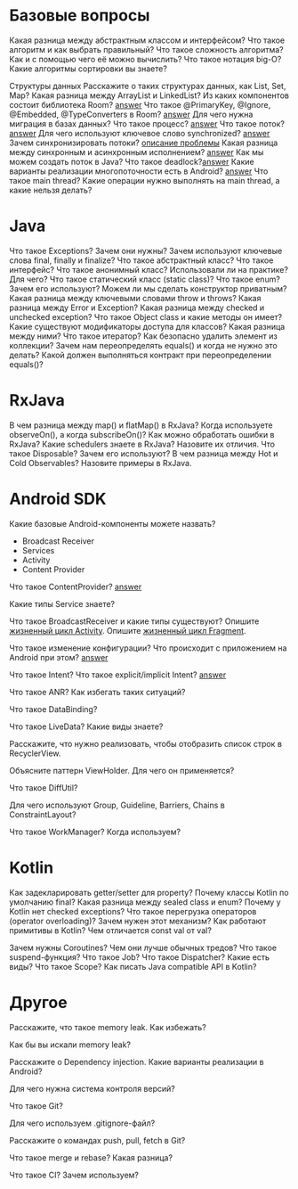 # Базовые вопросы

Какая разница между абстрактным классом и интерфейсом?
Что такое алгоритм и как выбрать правильный?
Что такое сложность алгоритма? Как и с помощью чего её можно вычислить?
Что такое нотация big-O?
Какие алгоритмы сортировки вы знаете?

 

Структуры данных
Расскажите о таких структурах данных, как List, Set, Map?
Какая разница между ArrayList и LinkedList?
Из каких компонентов состоит библиотека Room? [answer](/libraries/SQL/room/About.md/#компоненты)
Что такое @PrimaryKey, @Ignore, @Embedded, @TypeConverters в Room? [answer](/libraries/SQL/room/Annotations.md)
Для чего нужна миграция в базах данных?
Что такое процесс? [answer](/processAndStreaming/About.md)
Что такое поток? [answer](/processAndStreaming/About.md)
Для чего используют ключевое слово synchronized? [answer](/processAndStreaming/synchronized.md)
Зачем синхронизировать потоки? [описание проблемы](/processAndStreaming/synchronized.md)
Какая разница между синхронным и асинхронным исполнением? [answer](/processAndStreaming/AsyncAndSync.md)
Как мы можем создать поток в Java?
Что такое deadlock?[answer](/processAndStreaming/Deadlock.md)
Какие варианты реализации многопоточности есть в Android? [answer](/processAndStreaming/AsyncAndSync.md/#асинхронное-програмирование)
Что такое main thread? Какие операции нужно выполнять на main thread, а какие нельзя делать?

# Java 

Что такое Exceptions? Зачем они нужны?
Зачем используют ключевые слова final, finally и finalize?
Что такое абстрактный класс? Что такое интерфейс?
Что такое анонимный класс? Использовали ли на практике? Для чего?
Что такое статический класс (static class)?
Что такое enum? Зачем его используют?
Можем ли мы сделать конструктор приватным?
Какая разница между ключевыми словами throw и throws?
Какая разница между Error и Exception?
Какая разница между checked и unchecked exception?
Что такое Object class и какие методы он имеет?
Какие существуют модификаторы доступа для классов? Какая разница между ними?
Что такое итератор?
Как безопасно удалить элемент из коллекции?
Зачем нам переопределять equals() и когда не нужно это делать?
Какой должен выполняться контракт при переопределении equals()?

# RxJava

В чем разница между map() и flatMap() в RxJava?
Когда используете observeOn(), а когда subscribeOn()?
Как можно обработать ошибки в RxJava?
Какие schedulers знаете в RxJava? Назовите их отличия.
Что такое Disposable? Зачем его используют?
В чем разница между Hot и Cold Observables? Назовите примеры в RxJava.

# Android SDK

Какие базовые Android-компоненты можете назвать?
- Broadcast Receiver
- Services
- Activity
- Content Provider

Что такое ContentProvider? [answer](/android/appComponents/components/ContentProvider.md)

Какие типы Service знаете?

Что такое BroadcastReceiver и какие типы существуют?
Опишите [жизненный цикл Activity](/android/appComponents/activityLifecycle.md).
Опишите [жизненный цикл Fragment](/UI/XML/Fragments/LifeCycle.md).

Что такое изменение конфигурации? Что происходит с приложением на Android при этом? [answer](/android/appComponents/AndroidManifest.md/#конфигурация-и-ее-изменение)

Что такое Intent? Что такое explicit/implicit Intent? [answer](/android/appComponents/intent.md)

Что такое ANR? Как избегать таких ситуаций?

Что такое DataBinding?

Что такое LiveData? Какие виды знаете?

Расскажите, что нужно реализовать, чтобы отобразить список строк в RecyclerView.

Объясните паттерн ViewHolder. Для чего он применяется?

Что такое DiffUtil?

Для чего используют Group, Guideline, Barriers, Chains в ConstraintLayout?

Что такое WorkManager? Когда используем?

# Kotlin 

Как задекларировать getter/setter для property?
Почему классы Kotlin по умолчанию final?
Какая разница между sealed class и enum?
Почему у Kotlin нет checked exceptions?
Что такое перегрузка операторов (operator overloading)? Зачем нужен этот механизм?
Как работают примитивы в Kotlin?
Чем отличается const val от val?

Зачем нужны Coroutines? Чем они лучше обычных тредов?
Что такое suspend-функция?
Что такое Job?
Что такое Dispatcher? Какие есть виды?
Что такое Scope?
Как писать Java compatible API в Kotlin?

# Другое

Расскажите, что такое memory leak. Как избежать?

Как бы вы искали memory leak?

Расскажите о Dependency injection. Какие варианты реализации в Android?

Для чего нужна система контроля версий?

Что такое Git?

Для чего используем .gitignore-файл?

Расскажите о командах push, pull, fetch в Git?

Что такое merge и rebase? Какая разница?

Что такое CI? Зачем используем?